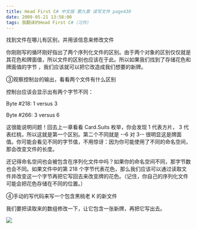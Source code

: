```yaml
---
title: Head First C# 中文版 第九章 读写文件 page430
date: 2009-05-21 13:58:00
tags: 我翻译的Head First C#（习作）
---
```

找到文件在哪儿有区别，并用该信息来修改文件

  

你刚刚写的循环刚好指出了两个序列化文件的区别。由于两个对象的区别仅仅就是其花色和牌面值，所以文件的区别也应该在于此。所以如果我们找到了存储花色和牌面值的字节
，我们应该就可以把它改造成我们想要的新牌。

  

③观察控制台的输出，看看两个文件有什么区别

  

控制台应该会显示出有两个字节不同：

  

Byte #218: 1 versus 3

Byte #266: 3 versus 6

  

这很能说明问题！回去上一章看看  Card.Suits  枚举，你会发现  1  代表方片，  3  代表红桃，所以这就是第一个区别。第二个不同就是
\--6  对  3--  很明显这是牌面值。你可能会看见不同的字节值，不用惊讶：因为你可能使用了不同的命名空间，那会改变文件的长度。

  

还记得命名空间也会被包含在序列化文件中吗？如果你的命名空间不同，那字节数也会不同。如果文件中的第  218
个字节代表花色，那么我们应该可以通过读取文件并改变这一个字节再把它写回去来改变牌的花色。（记住，你自己的序列化文件可能会把花色存储在不同的位置。）

  

④手动的写代码来写一个包含黑桃老  K  的新文件

  

我们要把读取来的数组修改一下，让它包含一张新牌，再把它写出去。

  

![](https://p-blog.csdn.net/images/p_blog_csdn_net/cuipengfei1/EntryImages/20090521/2009-05-21_13-52-04.jpg)



